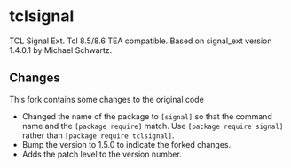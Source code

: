 # tclsignal
TCL Signal Ext. Tcl 8.5/8.6 TEA compatible. Based on signal_ext version 1.4.0.1 by Michael Schwartz.

## Changes

This fork contains some changes to the original code

- Changed the name of the package to `[signal]` so that the command name and the `[package require]` match.  Use `[package require signal]` rather than `[package require tclsignal]`.
- Bump the version to 1.5.0 to indicate the forked changes.
- Adds the patch level to the version number.
